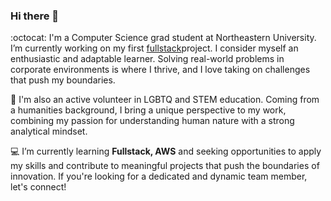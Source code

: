 ### Hi there 👋

<!--
**yuwei-wu-k/yuwei-wu-k** is a ✨ _special_ ✨ repository because its `README.md` (this file) appears on your GitHub profile.
-->

:octocat: I'm a Computer Science grad student at Northeastern University. I’m currently working on my first [fullstack](https://github.com/yuwei-wu-k/mern-fullstack.git)project. I consider myself an enthusiastic and adaptable learner. Solving real-world problems in corporate environments is where I thrive, and I love taking on challenges that push my boundaries. 

:seedling: I'm also an active volunteer in LGBTQ and STEM education. Coming from a humanities background, I bring a unique perspective to my work, combining my passion for understanding human nature with a strong analytical mindset.

:computer: I’m currently learning **Fullstack, AWS** and seeking opportunities to apply my skills and contribute to meaningful projects that push the boundaries of innovation. If you're looking for a dedicated and dynamic team member, let's connect!

